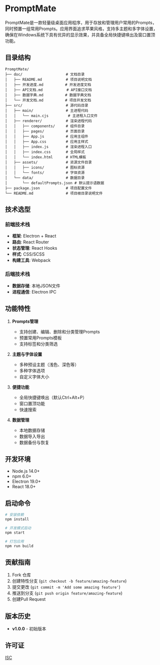 # PromptMate

PromptMate是一款轻量级桌面应用程序，用于存放和管理用户常用的Prompts，同时预置一组常用Prompts。应用界面追求苹果风格，支持多主题和多字体设置，确保在Windows系统下具有优异的显示效果，并具备全局快捷键唤出及窗口置顶功能。

## 目录结构

```
PromptMate/
├── doc/                    # 文档目录
│   ├── README.md           # 项目说明文档
│   ├── 开发进度.md          # 开发进度文档
│   ├── API文档.md           # API接口文档
│   ├── 数据字典.md          # 数据字典文档
│   └── 开发文档.md          # 项目开发文档
├── src/                    # 源代码目录
│   ├── main/               # 主进程代码
│   │   └── main.cjs         # 主进程入口文件
│   ├── renderer/           # 渲染进程代码
│   │   ├── components/     # 组件目录
│   │   ├── pages/          # 页面目录
│   │   ├── App.js          # 应用主组件
│   │   ├── App.css         # 应用主样式
│   │   ├── index.js        # 渲染进程入口
│   │   ├── index.css       # 全局样式
│   │   └── index.html      # HTML模板
│   ├── assets/             # 资源文件目录
│   │   ├── icons/          # 图标资源
│   │   └── fonts/          # 字体资源
│   └── data/               # 数据目录
│       └── defaultPrompts.json # 默认提示语数据
├── package.json            # 项目配置文件
└── README.md               # 项目根目录说明文件
```

## 技术选型

### 前端技术栈
- **框架**: Electron + React
- **路由**: React Router
- **状态管理**: React Hooks
- **样式**: CSS/SCSS
- **构建工具**: Webpack

### 后端技术栈
- **数据存储**: 本地JSON文件
- **进程通信**: Electron IPC

## 功能特性

1. **Prompts管理**
   - 支持创建、编辑、删除和分类管理Prompts
   - 预置常用Prompts模板
   - 支持标签和分类筛选

2. **主题与字体设置**
   - 多种预设主题（浅色、深色等）
   - 多种字体选项
   - 自定义字体大小

3. **便捷功能**
   - 全局快捷键唤出（默认Ctrl+Alt+P）
   - 窗口置顶功能
   - 快速搜索

4. **数据管理**
   - 本地数据存储
   - 数据导入导出
   - 数据备份与恢复

## 开发环境

- Node.js 14.0+
- npm 6.0+
- Electron 19.0+
- React 18.0+

## 启动命令

```bash
# 安装依赖
npm install

# 开发模式启动
npm start

# 打包应用
npm run build
```

## 贡献指南

1. Fork 仓库
2. 创建特性分支 (`git checkout -b feature/amazing-feature`)
3. 提交更改 (`git commit -m 'Add some amazing feature'`)
4. 推送到分支 (`git push origin feature/amazing-feature`)
5. 创建Pull Request

## 版本历史

- **v1.0.0** - 初始版本

## 许可证

[ISC](LICENSE) 